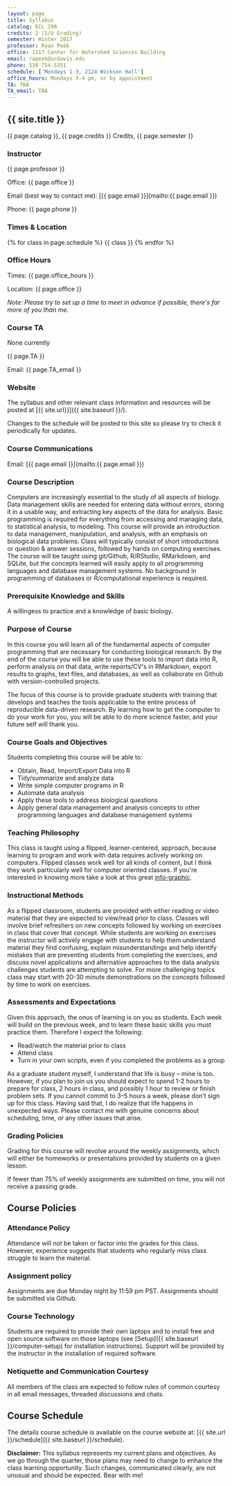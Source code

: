 ```yaml
---
layout: page
title: Syllabus
catalog: ECL 290
credits: 2 (S/U Grading)
semester: Winter 2017
professor: Ryan Peek
office: 1117 Center for Watershed Sciences Building
email: rapeek@ucdavis.edu
phone: 530-754-5351
schedule: ['Mondays 1-3, 2124 Wickson Hall']
office_hours: Mondays 3-4 pm, or by appointment
TA: TBA
TA_email: TBA
---
```


## {{ site.title }}

{{ page.catalog }}, {{ page.credits }} Credits, {{ page.semester }}

### Instructor

{{ page.professor }}

Office: {{ page.office }}

Email (best way to contact me):
[{{ page.email }}](mailto:{{ page.email }})

Phone: {{ page.phone }}


### Times & Location

{% for class in page.schedule %}
  {{ class }}
{% endfor %}


### Office Hours

Times: {{ page.office_hours }}

Location: {{ page.office }}

*Note: Please try to set up a time to meet in advance if possible, there's far more of you than me.*


### Course TA

None currently

{{ page.TA }}

Email: {{ page.TA_email }}


### Website

The syllabus and other relevant class information and resources will be posted at [{{ site.url}}]({{ site.baseurl }}/).

Changes to the schedule will be posted to this site so please try to check it periodically for updates.


### Course Communications

Email: [{{ page.email }}](mailto:{{ page.email }})


### Course Description

Computers are increasingly essential to the study of all aspects of biology. Data management skills are needed for entering data without errors, storing it in a usable way, and extracting key aspects of the data for analysis. Basic programming is required for everything from accessing and managing data, to statistical analysis, to modeling. This course will provide an introduction to data management, manipulation, and analysis, with an emphasis on biological data problems. Class will typically consist of short introductions or question & answer sessions, followed by hands on computing exercises. The course will be taught using git/Github, R/RStudio, RMarkdown, and SQLite, but the concepts learned will easily apply to all programming languages and database management systems. No background in programming of databases or R/computational experience is required.


### Prerequisite Knowledge and Skills

A willingess to practice and a knowledge of basic biology.


### Purpose of Course

In this course you will learn all of the fundamental aspects of computer programming that are necessary for conducting biological research. By the end of the course you will be able to use these tools to import data into R, perform analysis on that data, write reports/CV's in RMarkdown, export results to graphs, text files, and databases, as well as collaborate on Github with version-controlled projects.

The focus of this course is to provide graduate students with training that develops and teaches the tools applicable to the entire process of reproducible data-driven research. By learning how to get the computer to do your work for you, you will be able to do more science faster, and your future self will thank you.


### Course Goals and Objectives

Students completing this course will be able to:

* Obtain, Read, Import/Export Data into R
* Tidy/summarize and analyze data
* Write simple computer programs in R
* Automate data analysis
* Apply these tools to address biological questions
* Apply general data management and analysis concepts to other programming languages and database management systems

### Teaching Philosophy

This class is taught using a flipped, learner-centered, approach, because learning to program and work with data requires actively working on computers. Flipped classes work well for all kinds of content, but I think they
work particularly well for computer oriented classes. If you're interested in knowing more take a look at this great [info-graphic](http://www.knewton.com/flipped-classroom-2/).


### Instructional Methods

As a flipped classroom, students are provided with either reading or video material that they are expected to view/read prior to class. Classes will involve brief refreshers on new concepts followed by working on exercises in class that cover that concept. While students are working on exercises the instructor will actively engage with students to help them understand material they find confusing, explain misunderstandings and help identify mistakes that are preventing students from completing the exercises, and discuss novel applications and alternative approaches to the data analysis challenges students are attempting to solve. For more challenging topics class may start with 20-30 minute demonstrations on the concepts followed by time to work on exercises.

### Assessments and Expectations

Given this approach, the onus of learning is on you as students. Each week will build on the previous week, and to learn these basic skills you must practice them. Therefore I expect the following:

- Read/watch the material prior to class
- Attend class
- Turn in your own scripts, even if you completed the problems as a group

As a graduate student myself, I understand that life is busy – mine is too. However, if you plan to join us you should expect to spend 1-2 hours to prepare for class, 2 hours in class, and possibly 1 hour to review or finish problem sets. If you cannot commit to 3–5 hours a week, please don’t sign up for this class. Having said that, I do realize that life happens in unexpected ways. Please contact me with genuine concerns about scheduling, time, or any other issues that arise.


### Grading Policies

Grading for this course will revolve around the weekly assignments, which will either be homeworks or presentations provided by students on a given lesson.

If fewer than 75% of weekly assignments are submitted on time, you will not receive a passing grade.


## Course Policies


### Attendance Policy

Attendance will not be taken or factor into the grades for this class. However, experience suggests that students who regularly miss class struggle to learn the material.


### Assignment policy

Assignments are due Monday night by 11:59 pm PST. Assignments should be submitted via Github.

### Course Technology

Students are required to provide their own laptops and to install free and open source software on those laptops (see [Setup]({{ site.baseurl }}/computer-setup) for installation instructions). Support will be provided by the instructor in the installation of required software.

### Netiquette and Communication Courtesy

All members of the class are expected to follow rules of common
courtesy in all email messages, threaded discussions and chats.


## Course Schedule

The details course schedule is available on the course website at:
[{{ site.url }}/schedule]({{ site.baseurl }}/schedule).


**Disclaimer:** This syllabus represents my current plans and objectives. As we go through the quarter, those plans may need to change to enhance the class learning opportunity. Such changes, communicated clearly, are not unusual and should be expected. Bear with me!
